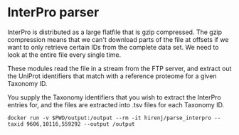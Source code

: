 # InterPro parser

InterPro is distributed as a large flatfile that is gzip compressed. The gzip compression means that we can't
download parts of the file at offsets if we want to only retrieve certain IDs from the complete data set. We
need to look at the entire file every single time.

These modules read the file in a stream from the FTP server, and extract out the UniProt identifiers that match
with a reference proteome for a given Taxonomy ID.

You supply the Taxonomy identifiers that you wish to extract the InterPro entries for, and the files are
extracted into .tsv files for each Taxonomy ID.

```
docker run -v $PWD/output:/output --rm -it hirenj/parse_interpro --taxid 9606,10116,559292 --output /output
```